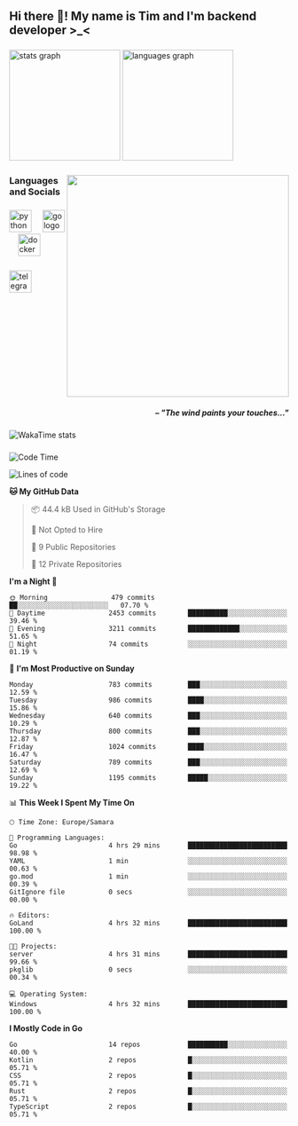 <h2 align="left">Hi there 👋! My name is Tim and I'm backend developer >_<</h2>

###

<div align="left">
  <img src="https://github-readme-stats-qilm.vercel.app/api?username=intezya&hide_title=false&hide_rank=false&show_icons=true&include_all_commits=true&count_private=true&disable_animations=false&theme=tokyonight&locale=en&hide_border=true&order=1&show=prs_merged&hide=issues" height="200" alt="stats graph"  />
  <img src="https://github-readme-stats-qilm.vercel.app/api/top-langs?username=intezya&locale=en&hide_title=false&layout=donut&langs_count=5&theme=tokyonight&hide_border=true&order=2&exclude_repo=github-readme-stats&hide=mako" height="200" alt="languages graph"  />
</div>

###

<img align="right" height="400" src="https://i.pinimg.com/736x/99/d9/d9/99d9d9ecd844a351ae877f4df30d82ab.jpg"  />

###

<h3 align="left">Languages and Socials</h3>

###

<div align="left">
  <img src="https://cdn.jsdelivr.net/gh/devicons/devicon/icons/python/python-original.svg" height="40" alt="python logo"  />
  <img width="12" />
  <img src="https://cdn.simpleicons.org/go/00ADD8" height="40" alt="go logo"  />
  <img width="12" />
  <img src="https://cdn.jsdelivr.net/gh/devicons/devicon/icons/docker/docker-original.svg" height="40" alt="docker logo"  />
</div>

###

<div align="left">
  <a href="https://t.me/lezviesput">
    <img src="https://img.shields.io/static/v1?message=Telegram&logo=telegram&label=&color=2CA5E0&logoColor=white&labelColor=&style=for-the-badge" height="40" alt="telegram logo"  />
  </a>
</div>

###

<br clear="both">

<h5 align="right">– "The wind paints your touches..."</h5>

###

<picture>
	<source
		srcset="https://github-readme-stats-qilm.vercel.app/api/wakatime?username=intezya&theme=tokyonight&layout=compact&hide_border=true"
		media="(prefers-color-scheme: dark)%2C (prefers-color-scheme: no-preference)"
	/>
	<img alt="WakaTime stats" src="https://github-readme-stats-qilm.vercel.app/api/wakatime?username=intezya&theme=tokyonight&layout=compact&hide_border=true&"/>
</picture>

###

<!--START_SECTION:waka-->
![Code Time](http://img.shields.io/badge/Code%20Time-291%20hrs%2052%20mins-blue)

![Lines of code](https://img.shields.io/badge/From%20Hello%20World%20I%27ve%20Written-752.8%20thousand%20lines%20of%20code-blue)

**🐱 My GitHub Data** 

> 📦 44.4 kB Used in GitHub's Storage 
 > 
> 🚫 Not Opted to Hire
 > 
> 📜 9 Public Repositories 
 > 
> 🔑 12 Private Repositories 
 > 
**I'm a Night 🦉** 

```text
🌞 Morning                479 commits         ██░░░░░░░░░░░░░░░░░░░░░░░   07.70 % 
🌆 Daytime                2453 commits        ██████████░░░░░░░░░░░░░░░   39.46 % 
🌃 Evening                3211 commits        █████████████░░░░░░░░░░░░   51.65 % 
🌙 Night                  74 commits          ░░░░░░░░░░░░░░░░░░░░░░░░░   01.19 % 
```
📅 **I'm Most Productive on Sunday** 

```text
Monday                   783 commits         ███░░░░░░░░░░░░░░░░░░░░░░   12.59 % 
Tuesday                  986 commits         ████░░░░░░░░░░░░░░░░░░░░░   15.86 % 
Wednesday                640 commits         ███░░░░░░░░░░░░░░░░░░░░░░   10.29 % 
Thursday                 800 commits         ███░░░░░░░░░░░░░░░░░░░░░░   12.87 % 
Friday                   1024 commits        ████░░░░░░░░░░░░░░░░░░░░░   16.47 % 
Saturday                 789 commits         ███░░░░░░░░░░░░░░░░░░░░░░   12.69 % 
Sunday                   1195 commits        █████░░░░░░░░░░░░░░░░░░░░   19.22 % 
```


📊 **This Week I Spent My Time On** 

```text
🕑︎ Time Zone: Europe/Samara

💬 Programming Languages: 
Go                       4 hrs 29 mins       █████████████████████████   98.98 % 
YAML                     1 min               ░░░░░░░░░░░░░░░░░░░░░░░░░   00.63 % 
go.mod                   1 min               ░░░░░░░░░░░░░░░░░░░░░░░░░   00.39 % 
GitIgnore file           0 secs              ░░░░░░░░░░░░░░░░░░░░░░░░░   00.00 % 

🔥 Editors: 
GoLand                   4 hrs 32 mins       █████████████████████████   100.00 % 

🐱‍💻 Projects: 
server                   4 hrs 31 mins       █████████████████████████   99.66 % 
pkglib                   0 secs              ░░░░░░░░░░░░░░░░░░░░░░░░░   00.34 % 

💻 Operating System: 
Windows                  4 hrs 32 mins       █████████████████████████   100.00 % 
```

**I Mostly Code in Go** 

```text
Go                       14 repos            ██████████░░░░░░░░░░░░░░░   40.00 % 
Kotlin                   2 repos             █░░░░░░░░░░░░░░░░░░░░░░░░   05.71 % 
CSS                      2 repos             █░░░░░░░░░░░░░░░░░░░░░░░░   05.71 % 
Rust                     2 repos             █░░░░░░░░░░░░░░░░░░░░░░░░   05.71 % 
TypeScript               2 repos             █░░░░░░░░░░░░░░░░░░░░░░░░   05.71 % 
```




<!--END_SECTION:waka-->
